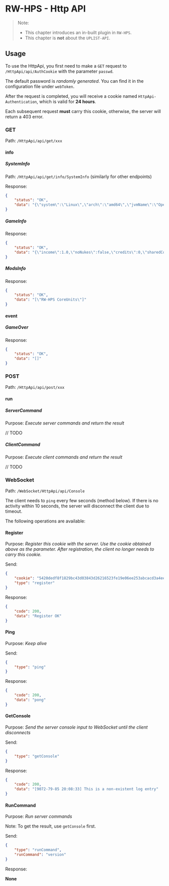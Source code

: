 # RW-HPS - Http API

> Note:
> - This chapter introduces an in-built plugin in `RW-HPS`.
> - This chapter is **not** about the `UPLIST-API`.

## Usage

To use the HttpApi, you first need to make a `GET` request to `/HttpApi/api/AuthCookie` with the parameter `passwd`.

The default password is *randomly generated*. You can find it in the configuration file under `webToken`.

After the request is completed, you will receive a cookie named `HttpApi-Authentication`, which is valid for **24 hours**.

Each subsequent request **must** carry this cookie, otherwise, the server will return a 403 error.

### GET

Path: `/HttpApi/api/get/xxx`

#### info

##### SystemInfo

Path: `/HttpApi/api/get/info/SystemInfo` (similarly for other endpoints)

Response:

```json
{
    "status": "OK",
    "data": "{\"system\":\"Linux\",\"arch\":\"amd64\",\"jvmName\":\"OpenJDK 64-Bit Server VM\",\"jvmVersion\":\"11.0.20\"}"
}
```

##### GameInfo

Response:

```json
{
    "status": "OK",
    "data": "{\"income\":1.0,\"noNukes\":false,\"credits\":0,\"sharedControl\":false,\"players\":[]}"
}
```

##### ModsInfo

Response:

```json
{
    "status": "OK",
    "data": "[\"RW-HPS CoreUnits\"]"
}
```

#### event

##### GameOver

Response:

```json
{
    "status": "OK",
    "data": "[]"
}
```

### POST

Path: `/HttpApi/api/post/xxx`

#### run

##### ServerCommand

Purpose: *Execute server commands and return the result*

// TODO

##### ClientCommand

Purpose: *Execute client commands and return the result*

// TODO

### WebSocket

Path: `/WebSocket/HttpApi/api/Console`

The client needs to `ping` every few seconds (method below). If there is no activity within 10 seconds, the server will disconnect the client due to timeout.

The following operations are available:

#### Register

Purpose: *Register this cookie with the server. Use the cookie obtained above as the parameter. After registration, the client no longer needs to carry this cookie.*

Send:

```json
{
    "cookie": "5420dedf8f1829bc43d03843d26216523fe19e06ee253abcacd3a4ee5b9af12b",
    "type": "register"
}
```

Response:

```json
{
    "code": 200,
    "data": "Register OK"
}
```

#### Ping

Purpose: *Keep alive*

Send:

```json
{
    "type": "ping"
}
```

Response:

```json
{
    "code": 200,
    "data": "pong"
}
```

#### GetConsole

Purpose: *Send the server console input to WebSocket until the client disconnects*

Send:

```json
{
    "type": "getConsole"
}
```

Response:

```json
{
    "code": 200,
    "data": "[9072-79-85 20:08:33] This is a non-existent log entry"
}
```

#### RunCommand

Purpose: *Run server commands*

Note: To get the result, use `getConsole` first.

Send:

```json
{
    "type": "runCommand",
    "runCommand": "version"
}
```

Response:

**None**